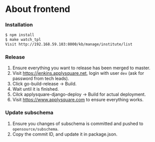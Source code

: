 # About frontend

### Installation

```sh
$ npm install
$ make watch_tpl
Visit http://192.168.59.103:8000/kb/manage/institute/list
```

### Release

1. Ensure everything you want to release has been merged to master.
1. Visit https://jenkins.applysquare.net, login with user ```dev``` (ask for password from tech leads).
1. Click go-build-release -> Build.
1. Wait until it is finished.
1. Cilck applysquare-django-deploy -> Build for actual deployment.
1. Visit https://www.applysquare.com to ensure everything works.

### Update subschema

1. Ensure you changes of subschema is committed and pushed to ```opensource/subschema```.
1. Copy the commit ID, and update it in package.json.
